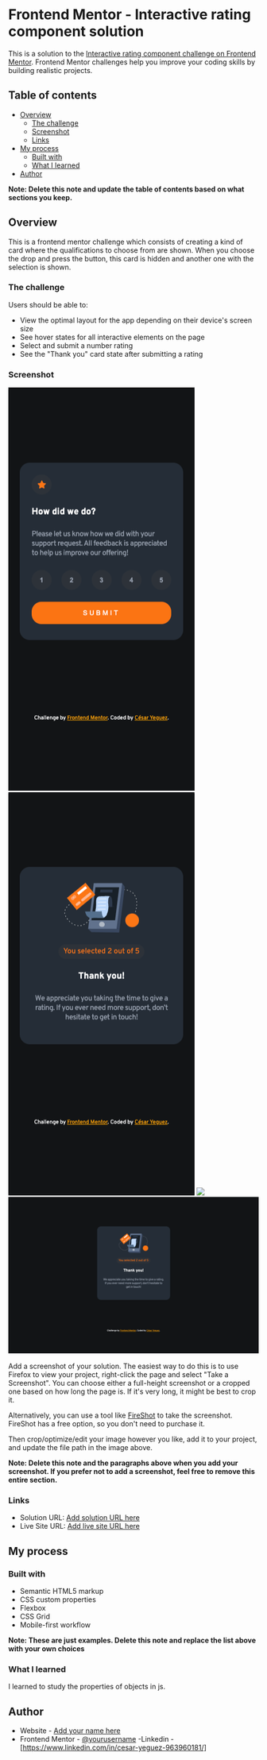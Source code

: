 # Frontend Mentor - Interactive rating component solution

This is a solution to the [Interactive rating component challenge on Frontend Mentor](https://www.frontendmentor.io/challenges/interactive-rating-component-koxpeBUmI). Frontend Mentor challenges help you improve your coding skills by building realistic projects. 

## Table of contents

- [Overview](#overview)
  - [The challenge](#the-challenge)
  - [Screenshot](#screenshot)
  - [Links](#links)
- [My process](#my-process)
  - [Built with](#built-with)
  - [What I learned](#what-i-learned) 
- [Author](#author)


**Note: Delete this note and update the table of contents based on what sections you keep.**

## Overview
This is a frontend mentor challenge which consists of creating a kind of card where the qualifications to choose from are shown. When you choose the drop and press the button, this card is hidden and another one with the selection is shown.

### The challenge

Users should be able to:

- View the optimal layout for the app depending on their device's screen size
- See hover states for all interactive elements on the page
- Select and submit a number rating
- See the "Thank you" card state after submitting a rating

### Screenshot

![](./screenshot/mobile.png)
![](./screenshot/mobile-Thankyou.png)
![](./screenshot/desktop.png)
![](./screenshot/desktop-Thankyou.png)

Add a screenshot of your solution. The easiest way to do this is to use Firefox to view your project, right-click the page and select "Take a Screenshot". You can choose either a full-height screenshot or a cropped one based on how long the page is. If it's very long, it might be best to crop it.

Alternatively, you can use a tool like [FireShot](https://getfireshot.com/) to take the screenshot. FireShot has a free option, so you don't need to purchase it. 

Then crop/optimize/edit your image however you like, add it to your project, and update the file path in the image above.

**Note: Delete this note and the paragraphs above when you add your screenshot. If you prefer not to add a screenshot, feel free to remove this entire section.**

### Links

- Solution URL: [Add solution URL here](https://github.com/cyeguez/rating-component)
- Live Site URL: [Add live site URL here](https://cyeguez.github.io/rating-component/)

## My process

### Built with

- Semantic HTML5 markup
- CSS custom properties
- Flexbox
- CSS Grid
- Mobile-first workflow


**Note: These are just examples. Delete this note and replace the list above with your own choices**

### What I learned
I learned to study the properties of objects in js.










## Author

- Website - [Add your name here](https://github.com/cyeguez)
- Frontend Mentor - [@yourusername](https://www.frontendmentor.io/profile/cyeguez)
-Linkedin - [https://www.linkedin.com/in/cesar-yeguez-963960181/]
